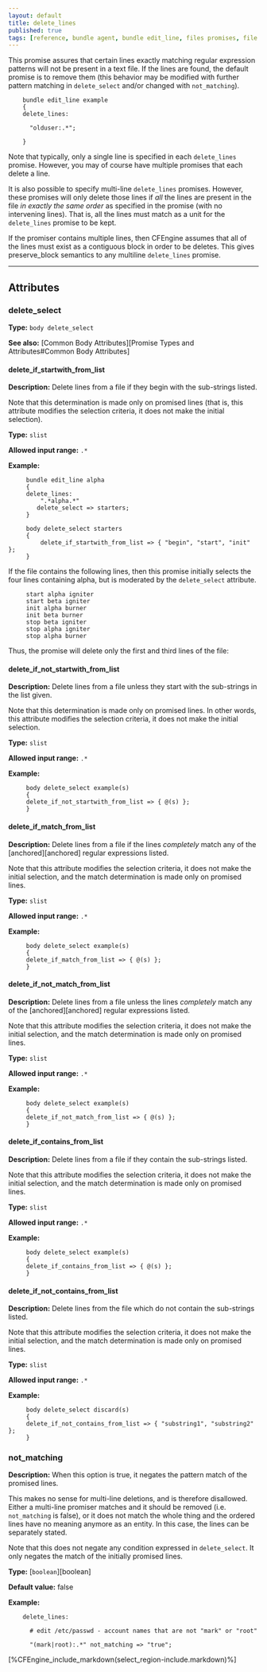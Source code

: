 ```yaml
---
layout: default
title: delete_lines
published: true
tags: [reference, bundle agent, bundle edit_line, files promises, file editing, delete_lines]
---
```


This promise assures that certain lines exactly matching regular
expression patterns will not be present in a text file. If the lines are
found, the default promise is to remove them (this behavior may be
modified with further pattern matching in `delete_select` and/or changed
with `not_matching`).

```cf3
    bundle edit_line example
    {
    delete_lines:

      "olduser:.*";

    }
```

Note that typically, only a single line is specified in each
`delete_lines` promise. However, you may of course have multiple
promises that each delete a line.

It is also possible to specify multi-line `delete_lines` promises.
However, these promises will only delete those lines if *all* the lines
are present in the file *in exactly the same order* as specified in the
promise (with no intervening lines). That is, all the lines must match
as a unit for the `delete_lines` promise to be kept.

If the promiser contains multiple lines, then CFEngine assumes that all
of the lines must exist as a contiguous block in order to be deletes.
This gives preserve\_block semantics to any multiline `delete_lines`
promise.

***

## Attributes ##

### delete_select

**Type:** `body delete_select`

**See also:** [Common Body Attributes][Promise Types and Attributes#Common Body Attributes]

#### delete_if_startwith_from_list

**Description:** Delete lines from a file if they begin with the sub-strings
listed.

Note that this determination is made only on promised lines (that is, this
attribute modifies the selection criteria, it does not make the initial
selection).

**Type:** `slist`

**Allowed input range:** `.*`

**Example:**

```cf3
     bundle edit_line alpha
     {
     delete_lines:
         ".*alpha.*"
        delete_select => starters;
     }

     body delete_select starters
     {
         delete_if_startwith_from_list => { "begin", "start", "init" };
     }
```

If the file contains the following lines, then this promise initially
selects the four lines containing alpha, but is moderated by the
`delete_select` attribute.

```cf3
     start alpha igniter
     start beta igniter
     init alpha burner
     init beta burner
     stop beta igniter
     stop alpha igniter
     stop alpha burner
```

Thus, the promise will delete only the first and third lines of the file:

#### delete_if_not_startwith_from_list

**Description:** Delete lines from a file unless they start with the
sub-strings in the list given.

Note that this determination is made only on promised lines. In other words,
this attribute modifies the selection criteria, it does not make the initial
selection.

**Type:** `slist`

**Allowed input range:** `.*`

**Example:**

```cf3
     body delete_select example(s)
     {
     delete_if_not_startwith_from_list => { @(s) };
     }
```

#### delete_if_match_from_list

**Description:** Delete lines from a file if the lines *completely* match any of the [anchored][anchored] regular expressions listed.

Note that this attribute modifies the selection criteria, it does not make the
initial selection, and the match determination is made only on promised lines.

**Type:** `slist`

**Allowed input range:** `.*`

**Example:**

```cf3
     body delete_select example(s)
     {
     delete_if_match_from_list => { @(s) };
     }
```

#### delete_if_not_match_from_list

**Description:** Delete lines from a file unless the lines *completely* match any of the [anchored][anchored] regular expressions listed.

Note that this attribute modifies the selection criteria, it does not make the
initial selection, and the match determination is made only on promised lines.

**Type:** `slist`

**Allowed input range:** `.*`

**Example:**

```cf3
     body delete_select example(s)
     {
     delete_if_not_match_from_list => { @(s) };
     }
```

#### delete_if_contains_from_list

**Description:** Delete lines from a file if they contain the sub-strings
listed.

Note that this attribute modifies the selection criteria, it does not make the
initial selection, and the match determination is made only on promised lines.

**Type:** `slist`

**Allowed input range:** `.*`

**Example:**

```cf3
     body delete_select example(s)
     {
     delete_if_contains_from_list => { @(s) };
     }
```

#### delete_if_not_contains_from_list

**Description:** Delete lines from the file which do not contain the sub-strings listed.

Note that this attribute modifies the selection criteria, it does not
make the initial selection, and the match determination is made only on
promised lines.

**Type:** `slist`

**Allowed input range:** `.*`

**Example:**

```cf3
     body delete_select discard(s)
     {
     delete_if_not_contains_from_list => { "substring1", "substring2" };
     }
```

### not_matching

**Description:** When this option is true, it negates the pattern match of the promised lines.

This makes no sense for multi-line deletions, and is therefore disallowed. Either a multi-line promiser matches and it should be removed (i.e. `not_matching` is false), or it does not match the whole thing and the ordered lines have no meaning anymore as an entity. In this case, the lines can be separately stated.

Note that this does not negate any condition expressed in `delete_select`. It
only negates the match of the initially promised lines.

**Type:** [`boolean`][boolean]

**Default value:** false

**Example:**

```cf3
    delete_lines:

      # edit /etc/passwd - account names that are not "mark" or "root"

      "(mark|root):.*" not_matching => "true";
```


[%CFEngine_include_markdown(select_region-include.markdown)%]
